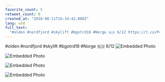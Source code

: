 ```yaml
---
favorite_count: 5
retweet_count: 0
created_at: "2018-08-11T16:34:42.000Z"
lang: und
full_text:
  "#olden #nordfjord #skylift #bgotrd18 #Norge 🇳🇴 6/12 https://t.co/P4X7QbVQPG"
---
```


#olden #nordfjord #skylift #bgotrd18 #Norge 🇳🇴 6/12
![Embedded Photo](https://twitter-media-coderbyheart.s3.eu-north-1.amazonaws.com/1028318802428264450-DkVOasjX4AAuHAU.jpg)

![Embedded Photo](https://twitter-media-coderbyheart.s3.eu-north-1.amazonaws.com/1028318802428264450-DkVObjzXcAEyoV6.jpg)

![Embedded Photo](https://twitter-media-coderbyheart.s3.eu-north-1.amazonaws.com/1028318802428264450-DkVOc_DWsAEFE7O.jpg)

![Embedded Photo](https://twitter-media-coderbyheart.s3.eu-north-1.amazonaws.com/1028318802428264450-DkVOg0zW4AA_nWT.jpg)
